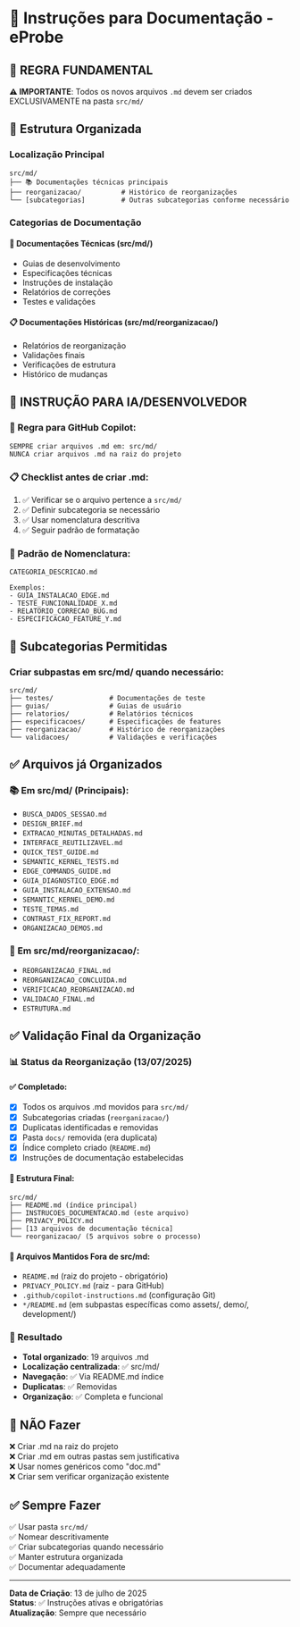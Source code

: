 # 📝 Instruções para Documentação - eProbe

## 🎯 REGRA FUNDAMENTAL

**⚠️ IMPORTANTE**: Todos os novos arquivos `.md` devem ser criados EXCLUSIVAMENTE na pasta `src/md/`

## 📁 Estrutura Organizada

### Localização Principal

```
src/md/
├── 📚 Documentações técnicas principais
├── reorganizacao/          # Histórico de reorganizações
└── [subcategorias]         # Outras subcategorias conforme necessário
```

### Categorias de Documentação

#### 🔧 Documentações Técnicas (src/md/)

-   Guias de desenvolvimento
-   Especificações técnicas
-   Instruções de instalação
-   Relatórios de correções
-   Testes e validações

#### 📋 Documentações Históricas (src/md/reorganizacao/)

-   Relatórios de reorganização
-   Validações finais
-   Verificações de estrutura
-   Histórico de mudanças

## 📜 INSTRUÇÃO PARA IA/DESENVOLVEDOR

### 🤖 Regra para GitHub Copilot:

```
SEMPRE criar arquivos .md em: src/md/
NUNCA criar arquivos .md na raiz do projeto
```

### 📋 Checklist antes de criar .md:

1. ✅ Verificar se o arquivo pertence a `src/md/`
2. ✅ Definir subcategoria se necessário
3. ✅ Usar nomenclatura descritiva
4. ✅ Seguir padrão de formatação

### 🎨 Padrão de Nomenclatura:

```
CATEGORIA_DESCRICAO.md

Exemplos:
- GUIA_INSTALACAO_EDGE.md
- TESTE_FUNCIONALIDADE_X.md
- RELATORIO_CORRECAO_BUG.md
- ESPECIFICACAO_FEATURE_Y.md
```

## 🔄 Subcategorias Permitidas

### Criar subpastas em src/md/ quando necessário:

```
src/md/
├── testes/              # Documentações de teste
├── guias/               # Guias de usuário
├── relatorios/          # Relatórios técnicos
├── especificacoes/      # Especificações de features
├── reorganizacao/       # Histórico de reorganizações
└── validacoes/          # Validações e verificações
```

## ✅ Arquivos já Organizados

### 📚 Em src/md/ (Principais):

-   `BUSCA_DADOS_SESSAO.md`
-   `DESIGN_BRIEF.md`
-   `EXTRACAO_MINUTAS_DETALHADAS.md`
-   `INTERFACE_REUTILIZAVEL.md`
-   `QUICK_TEST_GUIDE.md`
-   `SEMANTIC_KERNEL_TESTS.md`
-   `EDGE_COMMANDS_GUIDE.md`
-   `GUIA_DIAGNOSTICO_EDGE.md`
-   `GUIA_INSTALACAO_EXTENSAO.md`
-   `SEMANTIC_KERNEL_DEMO.md`
-   `TESTE_TEMAS.md`
-   `CONTRAST_FIX_REPORT.md`
-   `ORGANIZACAO_DEMOS.md`

### 📁 Em src/md/reorganizacao/:

-   `REORGANIZACAO_FINAL.md`
-   `REORGANIZACAO_CONCLUIDA.md`
-   `VERIFICACAO_REORGANIZACAO.md`
-   `VALIDACAO_FINAL.md`
-   `ESTRUTURA.md`

## ✅ Validação Final da Organização

### 📊 Status da Reorganização (13/07/2025)

#### ✅ Completado:

-   [x] Todos os arquivos .md movidos para `src/md/`
-   [x] Subcategorias criadas (`reorganizacao/`)
-   [x] Duplicatas identificadas e removidas
-   [x] Pasta `docs/` removida (era duplicata)
-   [x] Índice completo criado (`README.md`)
-   [x] Instruções de documentação estabelecidas

#### 📁 Estrutura Final:

```
src/md/
├── README.md (índice principal)
├── INSTRUCOES_DOCUMENTACAO.md (este arquivo)
├── PRIVACY_POLICY.md
├── [13 arquivos de documentação técnica]
└── reorganizacao/ (5 arquivos sobre o processo)
```

#### 🚫 Arquivos Mantidos Fora de src/md:

-   `README.md` (raiz do projeto - obrigatório)
-   `PRIVACY_POLICY.md` (raiz - para GitHub)
-   `.github/copilot-instructions.md` (configuração Git)
-   `*/README.md` (em subpastas específicas como assets/, demo/, development/)

### 🎯 Resultado

-   **Total organizado**: 19 arquivos .md
-   **Localização centralizada**: ✅ src/md/
-   **Navegação**: ✅ Via README.md índice
-   **Duplicatas**: ✅ Removidas
-   **Organização**: ✅ Completa e funcional

## 🚫 NÃO Fazer

❌ Criar .md na raiz do projeto  
❌ Criar .md em outras pastas sem justificativa  
❌ Usar nomes genéricos como "doc.md"  
❌ Criar sem verificar organização existente

## ✅ Sempre Fazer

✅ Usar pasta `src/md/`  
✅ Nomear descritivamente  
✅ Criar subcategorias quando necessário  
✅ Manter estrutura organizada  
✅ Documentar adequadamente

---

**Data de Criação**: 13 de julho de 2025  
**Status**: ✅ Instruções ativas e obrigatórias  
**Atualização**: Sempre que necessário
